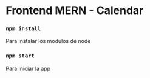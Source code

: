 # Frontend MERN - Calendar

### `npm install`
Para instalar los modulos de node

### `npm start`
Para iniciar la app
